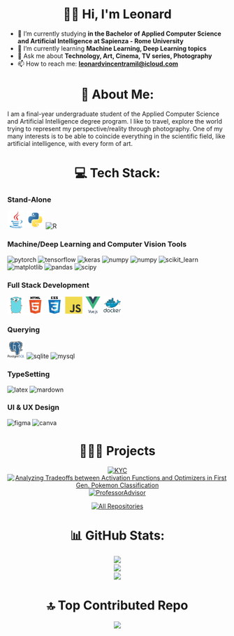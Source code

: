 <h1 align="center"> 👋🏽 Hi, I'm Leonard </h1>

- 🔭 I’m currently studying **in the Bachelor of Applied Computer Science and Artificial Intelligence at Sapienza - Rome University**
- 🌱 I’m currently learning **Machine Learning, Deep Learning topics**
- 💬 Ask me about **Technology, Art, Cinema, TV series, Photography**
- 📫 How to reach me: **leonardvincentramil@icloud.com**

<h1 align="center">  🚀 About Me: </h1>

I am a final-year undergraduate student of the Applied Computer Science and Artificial Intelligence degree program. 
I like to travel, explore the world trying to represent my perspective/reality through photography.
One of my many interests is to be able to coincide everything in the scientific field, like artificial intelligence, with every form of art.


<h1 align="center"> 💻 Tech Stack: </h1>

### Stand-Alone
<p align="left">
<img src="https://raw.githubusercontent.com/devicons/devicon/master/icons/java/java-original.svg" alt="java" width="40" height="40"/>
<img src="https://raw.githubusercontent.com/devicons/devicon/master/icons/python/python-original.svg" alt="python" width="40" height="40"/>
<img src="https://upload.wikimedia.org/wikipedia/commons/1/1b/R_logo.svg" alt="R" width="40" height="40"/>
</p>

### Machine/Deep Learning and Computer Vision Tools
<p align="left">
<img src="https://www.vectorlogo.zone/logos/pytorch/pytorch-icon.svg" alt="pytorch" width="40" height="40"/> 
<img src="https://www.vectorlogo.zone/logos/tensorflow/tensorflow-icon.svg" alt="tensorflow" width="40" height="40"/> 
<img src="https://upload.wikimedia.org/wikipedia/commons/a/ae/Keras_logo.svg" alt="keras" width="40" height="40"/>
<img src="https://upload.wikimedia.org/wikipedia/commons/3/32/OpenCV_Logo_with_text_svg_version.svg" alt="numpy" width="40" height="40"/>
<img src="https://cdn.worldvectorlogo.com/logos/numpy-1.svg" alt="numpy" width="40" height="40"/>
<img src="https://upload.wikimedia.org/wikipedia/commons/0/05/Scikit_learn_logo_small.svg" alt="scikit_learn" width="40" height="40"/>
<img src="https://upload.wikimedia.org/wikipedia/commons/0/01/Created_with_Matplotlib-logo.svg" alt="matplotlib" width="40" height="40"/>
<img src="https://upload.wikimedia.org/wikipedia/commons/2/22/Pandas_mark.svg" alt="pandas" width="40" height="40"/>
<img src="https://upload.wikimedia.org/wikipedia/commons/b/b2/SCIPY_2.svg" alt="scipy" width="40" height="40"/>
  
</p>


### Full Stack Development
<p align="left">
<img src="https://raw.githubusercontent.com/devicons/devicon/master/icons/go/go-original.svg" alt="go" width="40" height="40"/> 
<img src="https://raw.githubusercontent.com/devicons/devicon/master/icons/html5/html5-original-wordmark.svg" alt="html5" width="40" height="40"/> 
<img src="https://raw.githubusercontent.com/devicons/devicon/master/icons/css3/css3-original-wordmark.svg" alt="css3" width="40" height="40"/> 
<img src="https://raw.githubusercontent.com/devicons/devicon/master/icons/javascript/javascript-original.svg" alt="javascript" width="40" height="40"/> 
<img src="https://raw.githubusercontent.com/devicons/devicon/master/icons/vuejs/vuejs-original-wordmark.svg" alt="vuejs" width="40" height="40"/> 
<img src="https://raw.githubusercontent.com/devicons/devicon/master/icons/docker/docker-original-wordmark.svg" alt="docker" width="40" height="40"/> 
</p>

### Querying
<p align="left">
<img src="https://raw.githubusercontent.com/devicons/devicon/master/icons/postgresql/postgresql-original-wordmark.svg" alt="postgresql" width="40" height="40"/>
<img src="https://www.vectorlogo.zone/logos/sqlite/sqlite-icon.svg" alt="sqlite" width="40" height="40"/>
<img src="https://www.svgrepo.com/show/303251/mysql-logo.svg" alt="mysql" width="60" height="60"/>
</p>


### TypeSetting
<p align="left">
<img src="https://upload.wikimedia.org/wikipedia/commons/9/95/TeXShop_icon.png" alt="latex" width="40" height="40"/>
<img src="https://cdn.icon-icons.com/icons2/2699/PNG/512/markdown_here_logo_icon_169967.png" alt="mardown" width="40" height="40"/>
</p>

### UI & UX Design
<p align="left">
<img src="https://upload.wikimedia.org/wikipedia/commons/3/33/Figma-logo.svg" alt="figma" width="40" height="40"/>
<img src="https://www.edigitalagency.com.au/wp-content/uploads/Canva-logo-png-circle-full-colour-white-font.png" alt="canva" width="40" height="40"/>
</p>
  


<!-- 
![Go](https://img.shields.io/badge/go-%2300ADD8.svg?style=for-the-badge&logo=go&logoColor=white) ![HTML5](https://img.shields.io/badge/html5-%23E34F26.svg?style=for-the-badge&logo=html5&logoColor=white) ![Java](https://img.shields.io/badge/java-%23ED8B00.svg?style=for-the-badge&logo=openjdk&logoColor=white) ![Markdown](https://img.shields.io/badge/markdown-%23000000.svg?style=for-the-badge&logo=markdown&logoColor=white) ![JavaScript](https://img.shields.io/badge/javascript-%23323330.svg?style=for-the-badge&logo=javascript&logoColor=%23F7DF1E) ![LaTeX](https://img.shields.io/badge/latex-%23008080.svg?style=for-the-badge&logo=latex&logoColor=white) ![Python](https://img.shields.io/badge/python-3670A0?style=for-the-badge&logo=python&logoColor=ffdd54) ![R](https://img.shields.io/badge/r-%23276DC3.svg?style=for-the-badge&logo=r&logoColor=white) ![Anaconda](https://img.shields.io/badge/Anaconda-%2344A833.svg?style=for-the-badge&logo=anaconda&logoColor=white) ![Vue.js](https://img.shields.io/badge/vue.js-%2335495e.svg?style=for-the-badge&logo=vuedotjs&logoColor=%234FC08D) ![NodeJS](https://img.shields.io/badge/node.js-6DA55F?style=for-the-badge&logo=node.js&logoColor=white) ![OpenCV](https://img.shields.io/badge/opencv-%23white.svg?style=for-the-badge&logo=opencv&logoColor=white) ![MySQL](https://img.shields.io/badge/mysql-%2300000f.svg?style=for-the-badge&logo=mysql&logoColor=white) ![SQLite](https://img.shields.io/badge/sqlite-%2307405e.svg?style=for-the-badge&logo=sqlite&logoColor=white) ![Figma](https://img.shields.io/badge/figma-%23F24E1E.svg?style=for-the-badge&logo=figma&logoColor=white) ![Canva](https://img.shields.io/badge/Canva-%2300C4CC.svg?style=for-the-badge&logo=Canva&logoColor=white) ![Keras](https://img.shields.io/badge/Keras-%23D00000.svg?style=for-the-badge&logo=Keras&logoColor=white) ![Matplotlib](https://img.shields.io/badge/Matplotlib-%23ffffff.svg?style=for-the-badge&logo=Matplotlib&logoColor=black) ![NumPy](https://img.shields.io/badge/numpy-%23013243.svg?style=for-the-badge&logo=numpy&logoColor=white) ![Pandas](https://img.shields.io/badge/pandas-%23150458.svg?style=for-the-badge&logo=pandas&logoColor=white) ![PyTorch](https://img.shields.io/badge/PyTorch-%23EE4C2C.svg?style=for-the-badge&logo=PyTorch&logoColor=white) ![scikit-learn](https://img.shields.io/badge/scikit--learn-%23F7931E.svg?style=for-the-badge&logo=scikit-learn&logoColor=white) ![Scipy](https://img.shields.io/badge/SciPy-%230C55A5.svg?style=for-the-badge&logo=scipy&logoColor=%white) ![TensorFlow](https://img.shields.io/badge/TensorFlow-%23FF6F00.svg?style=for-the-badge&logo=TensorFlow&logoColor=white) ![Docker](https://img.shields.io/badge/docker-%230db7ed.svg?style=for-the-badge&logo=docker&logoColor=white)
-->


<h1 align="center">  👨🏽‍💻 Projects </h1>

<div align="center">

[![KYC](https://github-readme-stats.vercel.app/api/pin/?username=LeoRamill&repo=KYC&border_color=ff4d00&bg_color=0D1117&title_color=9370db&text_color=FFFFFF&icon_color=9370db)](https://github.com/LeoRamill/KYC)
[![Analyzing Tradeoffs between Activation Functions and Optimizers in First Gen. Pokemon Classification](https://github-readme-stats.vercel.app/api/pin/?username=LeoRamill&repo=analyzing-tradeoffs&border_color=ff4d00&bg_color=0D1117&title_color=9370db&text_color=FFFFFF&icon_color=9370db)](https://github.com/LeoRamill/analyzing-tradeoffs)
[![ProfessorAdvisor](https://github-readme-stats.vercel.app/api/pin/?username=LeoRamill&repo=Human-Computer-Interaction-Project&border_color=ff4d00&bg_color=0D1117&title_color=9370db&text_color=FFFFFF&icon_color=9370db)](https://github.com/LeoRamill/Human-Computer-Interaction-Project)

<p>
  <a href="https://github.com/LeoRamill?tab=repositories" target="_blank"><img alt="All Repositories" title="All Repositories" src="https://img.shields.io/badge/-All%20Repos-6f00ff?style=for-the-badge&logo=koding&logoColor=white"/></a>
</p>

</div>

<h1 align="center">  📊 GitHub Stats: </h1>

<div align="center">

![](https://github-readme-stats.vercel.app/api?username=LeoRamill&theme=material-palenight&hide_border=false&include_all_commits=true&count_private=false)<br/>
![](https://github-readme-streak-stats.herokuapp.com/?user=LeoRamill&theme=material-palenight&hide_border=false)<br/>
![](https://github-readme-stats.vercel.app/api/top-langs/?username=LeoRamill&theme=material-palenight&hide_border=false&include_all_commits=true&count_private=false&layout=compact)

</div>

<h1 align="center">  🔝 Top Contributed Repo </h1>

<div align="center">
  
  ![](https://github-contributor-stats.vercel.app/api?username=LeoRamill&limit=5&theme=dracula&combine_all_yearly_contributions=true)
  
</div>




<!-- Proudly created with GPRM ( https://gprm.itsvg.in ) -->
